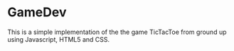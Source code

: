 # GameDev
This is a simple implementation of the the game TicTacToe from ground up using Javascript, HTML5 and CSS.
